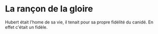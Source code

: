 # La rançon de la gloire
Hubert était l'home de sa vie, il tenait pour sa propre fidélité du canidé.
En effet c'était un fidèle.